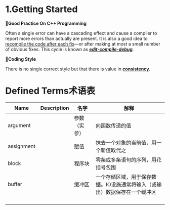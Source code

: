 # 1.Getting Started

**📌Good Practice On C++ Programming**

Often a single error can have a cascading effect and cause a compiler to report more errors than actually are present. It is also a good idea to <u>recompile the code after each fix</u>—or after making at most a small number of obvious fixes. This cycle is known as <u>***edit-compile-debug***</u>.



**📌Coding Style**

There is no single correct style but that there is value in <u>**consistency**</u>.



# Defined Terms术语表

| Name       | Description | 名字         | 解释                                                         |
| ---------- | ----------- | ------------ | ------------------------------------------------------------ |
| argument   |             | 参数（实参） | 向函数传递的值                                               |
| assignment |             | 赋值         | 抹去一个对象的当前值，用一个新值取代之                       |
| block      |             | 程序块       | 零条或多条语句的序列，用花括号包围                           |
| buffer     |             | 缓冲区       | 一个存储区域，用于保存数据。IO设施通常将输入（或输出）数据保存在一个缓冲区 |
|            |             |              |                                                              |
|            |             |              |                                                              |
|            |             |              |                                                              |
|            |             |              |                                                              |

